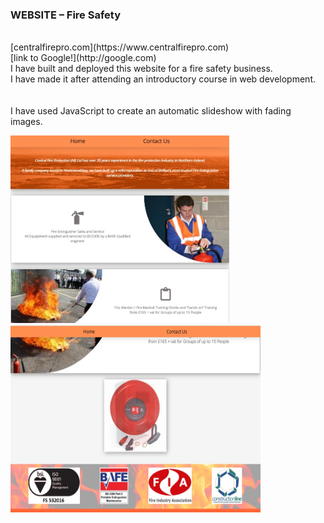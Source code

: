### WEBSITE – Fire Safety
<br/>
 [centralfirepro.com](https://www.centralfirepro.com)
 <br/>
 [link to Google!](http://google.com)
 <br/>
I have built and deployed this website for a fire safety business.
<br> I have made it after attending an introductory course in web development. <br/>
<br/><br/>
I have used JavaScript to create an automatic slideshow with fading images.
 <br/>

<p align="left">
 <img src="readme_images/website1.jpg" width="350" height="300">
 <img src="readme_images/website2.jpg" width="400" height="300">
</p>
